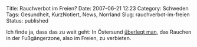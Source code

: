 Title: Rauchverbot im Freien?
Date: 2007-06-21 12:23
Category: Schweden
Tags: Gesundheit, KurzNotiert, News, Norrland
Slug: rauchverbot-im-freien
Status: published

Ich finde ja, dass das zu weit geht: In Östersund [überlegt
man](http://www.op.se/parser.php?level1=2&level2=6&id=795672), das
Rauchen in der Fußgängerzone, also im Freien, zu verbieten.

